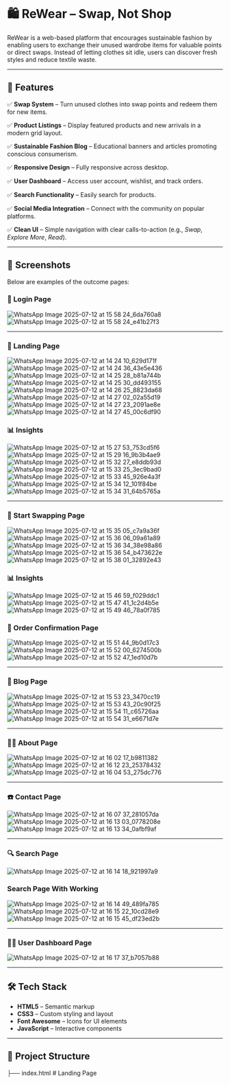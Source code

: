 # 🛍️ ReWear – Swap, Not Shop

ReWear is a web-based platform that encourages sustainable fashion by enabling users to exchange their unused wardrobe items for valuable points or direct swaps. Instead of letting clothes sit idle, users can discover fresh styles and reduce textile waste.

---

## 🌟 Features

✅ **Swap System** – Turn unused clothes into swap points and redeem them for new items.

✅ **Product Listings** – Display featured products and new arrivals in a modern grid layout.

✅ **Sustainable Fashion Blog** – Educational banners and articles promoting conscious consumerism.

✅ **Responsive Design** – Fully responsive across desktop.

✅ **User Dashboard** – Access user account, wishlist, and track orders.

✅ **Search Functionality** – Easily search for products.

✅ **Social Media Integration** – Connect with the community on popular platforms.

✅ **Clean UI** – Simple navigation with clear calls-to-action (e.g., *Swap*, *Explore More*, *Read*).

---

## 📸 Screenshots

Below are examples of the outcome pages:

### 🔐 Login Page
![WhatsApp Image 2025-07-12 at 15 58 24_6da760a8](https://github.com/user-attachments/assets/dbef1e7c-9899-463e-9b5a-67e875ff00b2)
![WhatsApp Image 2025-07-12 at 15 58 24_e41b27f3](https://github.com/user-attachments/assets/18fc7b5a-bbfc-4179-92a7-074cb0df6b15)

---

### 🎯 Landing Page
![WhatsApp Image 2025-07-12 at 14 24 10_629d171f](https://github.com/user-attachments/assets/b3ae8dbc-a7ae-4d6a-b9d3-4b8be5719234)
![WhatsApp Image 2025-07-12 at 14 24 36_43e5e436](https://github.com/user-attachments/assets/14785f9e-76a2-4d11-8f79-acdc124207ee)
![WhatsApp Image 2025-07-12 at 14 25 28_b81a744b](https://github.com/user-attachments/assets/9ea91d5c-2d1e-4564-b9fe-a8c1a56f2d80)
![WhatsApp Image 2025-07-12 at 14 25 30_dd493155](https://github.com/user-attachments/assets/a57a9d1b-f43f-4a0f-8363-4018ebde1218)
![WhatsApp Image 2025-07-12 at 14 26 25_8823da68](https://github.com/user-attachments/assets/48a34f6b-3deb-4ec3-8531-ae4a22fa2c66)
![WhatsApp Image 2025-07-12 at 14 27 02_02a55d19](https://github.com/user-attachments/assets/1aa26edc-0d99-4c54-a32f-a4a8216c2c1a)
![WhatsApp Image 2025-07-12 at 14 27 23_2091ae8e](https://github.com/user-attachments/assets/bf6382e8-9328-4d91-a0af-113246752849)
![WhatsApp Image 2025-07-12 at 14 27 45_00c6df90](https://github.com/user-attachments/assets/00040c49-adcb-49e6-b418-15ded19ace04)

### 📊 Insights
![WhatsApp Image 2025-07-12 at 15 27 53_753cd5f6](https://github.com/user-attachments/assets/4cbe3650-444a-41a3-9012-30d061083952)
![WhatsApp Image 2025-07-12 at 15 29 16_9b3b4ae9](https://github.com/user-attachments/assets/0a3c3435-a55b-4517-8863-e1fb149471e5)
![WhatsApp Image 2025-07-12 at 15 32 27_e8ddb93d](https://github.com/user-attachments/assets/cf9114ea-6a2b-409e-aa45-1202824b6825)
![WhatsApp Image 2025-07-12 at 15 33 25_3ec9bad0](https://github.com/user-attachments/assets/abfb3f1e-069f-4dde-9a8e-2e1ce7acbdc6)
![WhatsApp Image 2025-07-12 at 15 33 45_926e4a3f](https://github.com/user-attachments/assets/d798ba66-d995-40c3-b670-f395bd48e9ed)
![WhatsApp Image 2025-07-12 at 15 34 12_101f84be](https://github.com/user-attachments/assets/06a1c407-8d97-44d3-8271-b87c33bc989d)
![WhatsApp Image 2025-07-12 at 15 34 31_64b5765a](https://github.com/user-attachments/assets/036ec622-b5d6-4415-a43c-e24922afa730)

---

### 👕 Start Swapping Page
![WhatsApp Image 2025-07-12 at 15 35 05_c7a9a36f](https://github.com/user-attachments/assets/e2393d54-eedc-4d88-8e95-adfcb9a9352f)
![WhatsApp Image 2025-07-12 at 15 36 06_09a61a89](https://github.com/user-attachments/assets/0777fdf8-3633-4d6b-84ed-f35a80bd48a9)
![WhatsApp Image 2025-07-12 at 15 36 34_38e98a86](https://github.com/user-attachments/assets/ca44f006-e0c7-4e08-8f17-eb9471983cc7)
![WhatsApp Image 2025-07-12 at 15 36 54_b473622e](https://github.com/user-attachments/assets/69a44e07-b797-4677-8cce-d4b591e461cf)
![WhatsApp Image 2025-07-12 at 15 38 01_32892e43](https://github.com/user-attachments/assets/5f277381-ff1c-45dc-a187-afc027d72858)

### 📊 Insights
![WhatsApp Image 2025-07-12 at 15 46 59_f029ddc1](https://github.com/user-attachments/assets/ef011ea7-b990-45f4-a934-4fcef5bb5f34)
![WhatsApp Image 2025-07-12 at 15 47 41_1c2d4b5e](https://github.com/user-attachments/assets/c7b53a4c-c607-4f11-9590-a27a72505201)
![WhatsApp Image 2025-07-12 at 15 49 46_78a0f785](https://github.com/user-attachments/assets/7358950b-fa06-4ec3-a21a-1ae45adf2479)

### 📝 Order Confirmation Page
![WhatsApp Image 2025-07-12 at 15 51 44_9b0d17c3](https://github.com/user-attachments/assets/16491c69-f60b-4587-8764-21d0792f8200)
![WhatsApp Image 2025-07-12 at 15 52 00_6274500b](https://github.com/user-attachments/assets/22012311-4baf-43c1-b168-bf7333fc6ba6)
![WhatsApp Image 2025-07-12 at 15 52 47_1ed10d7b](https://github.com/user-attachments/assets/a65a7fcd-1edd-4e41-8f16-e7cbb51111a3)

---

###  📰 Blog Page
![WhatsApp Image 2025-07-12 at 15 53 23_3470cc19](https://github.com/user-attachments/assets/c5b3ce1a-60ec-42de-8281-037a2b99b012)
![WhatsApp Image 2025-07-12 at 15 53 43_20c90f25](https://github.com/user-attachments/assets/9adc67d7-e380-472c-89e6-7d654557df81)
![WhatsApp Image 2025-07-12 at 15 54 11_c65726aa](https://github.com/user-attachments/assets/bfa46279-4757-4bc4-8612-87b537b28ad7)
![WhatsApp Image 2025-07-12 at 15 54 31_e6671d7e](https://github.com/user-attachments/assets/ce91339e-8287-42e2-8b22-6d83d806f2cf)

---

### 🧑‍💻 About Page
![WhatsApp Image 2025-07-12 at 16 02 17_b9811382](https://github.com/user-attachments/assets/60455603-a704-4f90-b3e6-b0f1441382e8)
![WhatsApp Image 2025-07-12 at 16 12 23_25378432](https://github.com/user-attachments/assets/ff69a258-3190-4ae5-94d5-75f2bd29e1ac)
![WhatsApp Image 2025-07-12 at 16 04 53_275dc776](https://github.com/user-attachments/assets/7d805d98-9d87-4956-8c56-ee45950eb275)

---

### ☎️ Contact Page
![WhatsApp Image 2025-07-12 at 16 07 37_281057da](https://github.com/user-attachments/assets/b83b4215-69f9-45af-8348-9e3754e429be)
![WhatsApp Image 2025-07-12 at 16 13 03_0778208e](https://github.com/user-attachments/assets/b262a911-ea9e-4b83-820d-1960f579f8e1)
![WhatsApp Image 2025-07-12 at 16 13 34_0afbf9af](https://github.com/user-attachments/assets/53efb4eb-fd8a-4b55-8916-ba1a4a915259)

---

### 🔍 Search Page
![WhatsApp Image 2025-07-12 at 16 14 18_921997a9](https://github.com/user-attachments/assets/f9652a6b-2d5c-4a82-b893-05530f5e3c5a)

### Search Page With Working
![WhatsApp Image 2025-07-12 at 16 14 49_489fa785](https://github.com/user-attachments/assets/91fe316b-98bd-4be7-a375-dba2fd84f8e9)
![WhatsApp Image 2025-07-12 at 16 15 22_10cd28e9](https://github.com/user-attachments/assets/fff9004c-7334-4c3a-8334-51849bed997f)
![WhatsApp Image 2025-07-12 at 16 15 45_df23ed2b](https://github.com/user-attachments/assets/59655ea8-7487-48e6-9e01-04adc7fc9a20)

---

### 🧑‍💼 User Dashboard Page
![WhatsApp Image 2025-07-12 at 16 17 37_b7057b88](https://github.com/user-attachments/assets/41a213b3-ec6b-4b6d-b322-3f90e895135b)

---

## 🛠️ Tech Stack

- **HTML5** – Semantic markup
- **CSS3** – Custom styling and layout
- **Font Awesome** – Icons for UI elements
- **JavaScript** – Interactive components

---

## 📂 Project Structure

├── index.html # Landing Page
